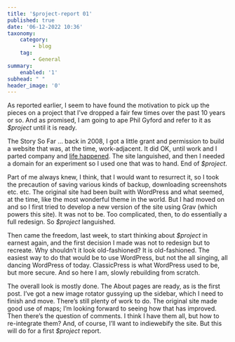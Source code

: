```yaml
---
title: '$project-report 01'
published: true
date: '06-12-2022 10:36'
taxonomy:
    category:
        - blog
    tag:
        - General
summary:
    enabled: '1'
subhead: " "
header_image: '0'
---
```


As reported earlier, I seem to have found the motivation to pick up the pieces on a project that I’ve dropped a fair few times over the past 10 years or so. And as promised, I am going to ape Phil Gyford and refer to it as *$project* until it is ready.

The Story So Far … back in 2008, I got a little grant and permission to build a website that was, at the time, work-adjacent. It did OK, until work and I parted company and [life happened](https://indieweb.org/life_happens). The site languished, and then I needed a domain for an experiment so I used one that was to hand. End of *$project*.

Part of me always knew, I think, that I would want to resurrect it, so I took the precaution of saving various kinds of backup, downloading screenshots etc. etc. The original site had been built with WordPress and what seemed, at the time, like the most wonderful theme in the world. But I had moved on and so I first tried to develop a new version of the site using Grav (which powers this site). It was not to be. Too complicated, then, to do essentially a full redesign. So *$project* languished.

Then came the freedom, last week, to start thinking about *$project* in earnest again, and the first decision I made was not to redesign but to recreate. Why shouldn’t it look old-fashioned? It is old-fashioned. The easiest way to do that would be to use WordPress, but not the all singing, all dancing WordPress of today. ClassicPress is what WordPress used to be, but more secure. And so here I am, slowly rebuilding from scratch.

The overall look is mostly done. The About pages are ready, as is the first post. I’ve got a new image rotator gussying up the sidebar, which I need to finish and move. There’s still plenty of work to do. The original site made good use of maps; I’m looking forward to seeing how that has improved. Then there’s the question of comments. I think I have them all, but how to re-integrate them? And, of course, I’ll want to indiewebify the site. But this will do for a first *$project* report.
 
